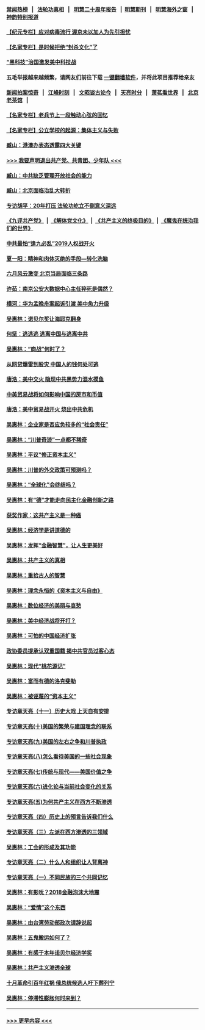 #### [禁闻热榜](热点新闻.md?=0)  &nbsp;&nbsp;|&nbsp;&nbsp; [法轮功真相](https://github.com/gfw-breaker/truth/blob/master/README.md?=0) &nbsp;&nbsp;|&nbsp;&nbsp; [明慧二十周年报告](https://github.com/gfw-breaker/mh-reports/blob/master/README.md?=0) &nbsp;&nbsp;|&nbsp;&nbsp;[明慧期刊](https://github.com/gfw-breaker/mh-qikan) &nbsp;&nbsp;|&nbsp;&nbsp; [明慧海外之窗](https://github.com/gfw-breaker/mh-news/blob/master/README.md?=0) &nbsp;&nbsp;|&nbsp;&nbsp; [神韵特别报道](https://github.com/gfw-breaker/mh-news/blob/master/shenyun.md?=0)
#### [【纪元专栏】应对病毒流行 渥京未以加人为先引担忧](../pages/nsc423/n11875714.md?t=03051931) 
#### [【名家专栏】是时候拒绝“封杀文化”了](../pages/nsc423/n11814093.md?t=03051931) 
#### [“黑科技”治国激发美中科技战](../pages/nsc423/n11638056.md?t=03051931) 
#### 五毛举报越来越频繁，请网友们前往下载 [一键翻墙软件](https://github.com/gfw-breaker/ssr-accounts)，并将此项目推荐给亲友
#### [新闻拍案惊奇](https://github.com/gfw-breaker/banned-news/blob/master/pages/link4.md) &nbsp;&nbsp;|&nbsp;&nbsp; [江峰时刻](https://github.com/gfw-breaker/banned-news/blob/master/pages/link4.md) &nbsp;&nbsp;|&nbsp;&nbsp; [文昭谈古论今](https://github.com/gfw-breaker/banned-news/blob/master/pages/link4.md) &nbsp;&nbsp;|&nbsp;&nbsp; [天亮时分](https://github.com/gfw-breaker/banned-news/blob/master/pages/link4.md) &nbsp;&nbsp;|&nbsp;&nbsp; [萧茗看世界](https://github.com/gfw-breaker/banned-news/blob/master/pages/link4.md) &nbsp;&nbsp;|&nbsp;&nbsp; [北京老茶馆](https://github.com/gfw-breaker/banned-news/blob/master/pages/link4.md) &nbsp;&nbsp;|&nbsp;&nbsp; 
#### [【名家专栏】老兵节上一段触动心弦的回忆](../pages/nsc423/n11646016.md?t=03051931) 
#### [【名家专栏】公立学校的起源：集体主义与失败](../pages/nsc423/n11601833.md?t=03051931) 
#### [臧山：港澳办表态透露四大关键](../pages/nsc423/n11421628.md?t=03051931) 
#### [>>> 我要声明退出共产党、共青团、少年队 <<<](https://github.com/begood0513/goodnews/blob/master/quit/letter.md) 
#### [臧山：中共缺乏管理开放社会的能力](../pages/nsc423/n11407457.md?t=03051931) 
#### [臧山：北京面临治乱大转折](../pages/nsc423/n11406895.md?t=03051931) 
#### [专访胡平：20年打压 法轮功屹立不倒意义深远](../pages/nsc423/n11398800.md?t=03051931) 
#### [《九评共产党》](https://github.com/begood0513/9ping.md/blob/master/README.md) &nbsp;|&nbsp; [《解体党文化》](../../../../jtdwh.md/blob/master/README.md)  &nbsp;|&nbsp; [《共产主义的终极目的》](../../../../gczydzjmd.md/blob/master/README.md) &nbsp;|&nbsp; [《魔鬼在统治我们的世界》](../../../../mgztzwmdsj.md/blob/master/README.md) 
#### [中共最怕“逢九必乱”2019人权战开火](../pages/nsc423/n11385248.md?t=03051931) 
#### [夏一阳：精神和肉体灭绝的手段—转化洗脑](../pages/nsc423/n11368250.md?t=03051931) 
#### [六月风云激变 北京当局面临三条路](../pages/nsc423/n11313668.md?t=03051931) 
#### [许茹：南京公安大数据中心主任猝死是偶然？](../pages/nsc423/n11064744.md?t=03051931) 
#### [横河：华为孟晚舟案起诉引渡 美中角力升级](../pages/nsc423/n11027230.md?t=03051931) 
#### [吴惠林：诺贝尔奖让海耶克翻身](../pages/nsc423/n10890049.md?t=03051931) 
#### [何坚：逃逃逃 逃离中国与逃离中共](../pages/nsc423/n10592891.md?t=03051931) 
#### [吴惠林：“商战”何时了？](../pages/nsc423/n10573558.md?t=03051931) 
#### [从网贷爆雷到股灾 中国人的钱何处可逃](../pages/nsc423/n10572800.md?t=03051931) 
#### [唐浩：美中交火 隐现中共黑势力混水摸鱼](../pages/nsc423/n10544040.md?t=03051931) 
#### [中美贸易战将如何影响中国的房市和币值](../pages/nsc423/n10543697.md?t=03051931) 
#### [唐浩：美中贸易战开火 烧出中共危机](../pages/nsc423/n10540126.md?t=03051931) 
#### [吴惠林：企业家是否应负较多的“社会责任”](../pages/nsc423/n10535022.md?t=03051931) 
#### [吴惠林：“川普奇迹”一点都不稀奇](../pages/nsc423/n10512808.md?t=03051931) 
#### [吴惠林：平议“修正资本主义”](../pages/nsc423/n10495724.md?t=03051931) 
#### [吴惠林：川普的外交政策可预测吗？](../pages/nsc423/n10462387.md?t=03051931) 
#### [吴惠林：“全球化”会终结吗？](../pages/nsc423/n10452838.md?t=03051931) 
#### [吴惠林：有“德”才能走向民主化金融创新之路](../pages/nsc423/n10432292.md?t=03051931) 
#### [获奖作家：这共产主义是一种癌](../pages/nsc423/n10431541.md?t=03051931) 
#### [吴惠林：经济学是讲道德的](../pages/nsc423/n10398014.md?t=03051931) 
#### [吴惠林：发挥“金融智慧”，让人生更美好](../pages/nsc423/n10375019.md?t=03051931) 
#### [吴惠林：共产主义的真相](../pages/nsc423/n10351394.md?t=03051931) 
#### [吴惠林：重拾古人的智慧](../pages/nsc423/n10337691.md?t=03051931) 
#### [吴惠林：理念永恒的《资本主义与自由》](../pages/nsc423/n10316274.md?t=03051931) 
#### [吴惠林：数位经济的美丽与哀愁](../pages/nsc423/n10292946.md?t=03051931) 
#### [吴惠林：美中经济战将开打？](../pages/nsc423/n10258825.md?t=03051931) 
#### [吴惠林：可怕的中国经济扩张](../pages/nsc423/n10219147.md?t=03051931) 
#### [政协委员提承认双重国籍 揭中共官员过客心态](../pages/nsc423/n10208809.md?t=03051931) 
#### [吴惠林：现代“桃花源记”](../pages/nsc423/n10185234.md?t=03051931) 
#### [吴惠林：富而有德的洛克斐勒](../pages/nsc423/n10142264.md?t=03051931) 
#### [吴惠林：被诬蔑的“资本主义”](../pages/nsc423/n10124816.md?t=03051931) 
#### [专访章天亮（十一）历史大戏 上天自有安排](../pages/nsc423/n10094905.md?t=03051931) 
#### [专访章天亮(十)美国的繁荣与建国理念的联系](../pages/nsc423/n10094899.md?t=03051931) 
#### [专访章天亮(九)美国的左右之争和川普执政](../pages/nsc423/n10094889.md?t=03051931) 
#### [专访章天亮(八)怎么看待美国的一些社会现象](../pages/nsc423/n10094857.md?t=03051931) 
#### [专访章天亮(七)传统与现代——美国价值之争](../pages/nsc423/n10093140.md?t=03051931) 
#### [专访章天亮(六)进化论与当前社会变化的关系](../pages/nsc423/n10092036.md?t=03051931) 
#### [专访章天亮(五)为何共产主义在西方不断渗透](../pages/nsc423/n10083620.md?t=03051931) 
#### [专访章天亮（四）历史上的预言告诉我们什么](../pages/nsc423/n10083606.md?t=03051931) 
#### [专访章天亮（三）左派在西方渗透的三领域](../pages/nsc423/n10081115.md?t=03051931) 
#### [吴惠林：工会的形成及其功能](../pages/nsc423/n10080633.md?t=03051931) 
#### [专访章天亮（二）什么人和组织让人背离神](../pages/nsc423/n10076637.md?t=03051931) 
#### [专访章天亮（一）不同民族的三个共同记忆](../pages/nsc423/n10074188.md?t=03051931) 
#### [吴惠林：有影呒？2018金融泡沫大地震](../pages/nsc423/n10040534.md?t=03051931) 
#### [吴惠林：“爱情”这个东西](../pages/nsc423/n10019423.md?t=03051931) 
#### [吴惠林：由台湾劳动部政次请辞说起](../pages/nsc423/n9979679.md?t=03051931) 
#### [吴惠林：五鬼搬运如何了？](../pages/nsc423/n9925338.md?t=03051931) 
#### [吴惠林：有感于本年诺贝尔经济学奖](../pages/nsc423/n9871883.md?t=03051931) 
#### [吴惠林：共产主义渗透全球](../pages/nsc423/n9812748.md?t=03051931) 
#### [十月革命引百年红祸 俄总统候选人吁下葬列宁](../pages/nsc423/n9810182.md?t=03051931) 
#### [吴惠林：停滞性膨胀何时来到？](../pages/nsc423/n9764136.md?t=03051931) 

----
#### [ >>> 更早内容 <<< ](../indexes/nsc423-earlier.md)
